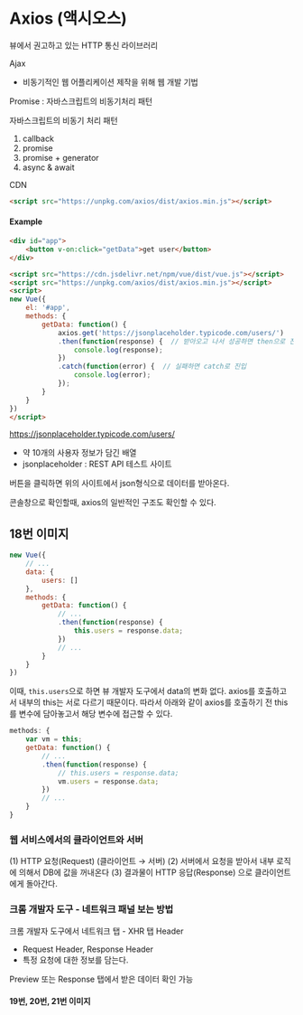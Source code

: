
# Axios (액시오스)
뷰에서 권고하고 있는 HTTP 통신 라이브러리

Ajax
- 비동기적인 웹 어플리케이션 제작을 위해 웹 개발 기법

Promise : 자바스크립트의 비동기처리 패턴

자바스크립트의 비동기 처리 패턴
1. callback
2. promise
3. promise + generator
4. async & await

CDN
```html
<script src="https://unpkg.com/axios/dist/axios.min.js"></script>
```

#### Example
```html
<div id="app">
    <button v-on:click="getData">get user</button>
</div>

<script src="https://cdn.jsdelivr.net/npm/vue/dist/vue.js"></script>
<script src="https://unpkg.com/axios/dist/axios.min.js"></script>
<script>
new Vue({
    el: '#app',
    methods: {
        getData: function() { 
            axios.get('https://jsonplaceholder.typicode.com/users/')
            .then(function(response) {  // 받아오고 나서 성공하면 then으로 진입
                console.log(response);
            })
            .catch(function(error) {  // 실패하면 catch로 진입
                console.log(error);
            });
        }
    }
})
</script>
```

<https://jsonplaceholder.typicode.com/users/>
- 약 10개의 사용자 정보가 담긴 배열
- jsonplaceholder : REST API 테스트 사이트

버튼을 클릭하면 위의 사이트에서 json형식으로 데이터를 받아온다.

콘솔창으로 확인할때, axios의 일반적인 구조도 확인할 수 있다.

## 18번 이미지

```js
new Vue({
    // ...
    data: {
        users: []
    },
    methods: {
        getData: function() { 
            // ...
            .then(function(response) {
                this.users = response.data;
            })
            // ...
        }
    }
})
```

이때, `this.users`으로 하면 뷰 개발자 도구에서 data의 변화 없다. axios를 호출하고서 내부의 this는 서로 다르기 때문이다. 따라서 아래와 같이 axios를 호출하기 전 this를 변수에 담아놓고서 해당 변수에 접근할 수 있다.

```js
methods: {
    var vm = this;
    getData: function() { 
        // ...
        .then(function(response) {
            // this.users = response.data;
            vm.users = response.data;
        })
        // ...
    }
}
```

### 웹 서비스에서의 클라이언트와 서버
(1) HTTP 요청(Request) (클라이언트 → 서버)
(2) 서버에서 요청을 받아서 내부 로직에 의해서 DB에 값을 꺼내온다
(3) 결과물이 HTTP 응답(Response) 으로 클라이언트에게 돌아간다.

### 크롬 개발자 도구 - 네트워크 패널 보는 방법
크롬 개발자 도구에서 네트워크 탭 - XHR 탭
Header 
- Request Header, Response Header
- 특정 요청에 대한 정보를 담는다.

Preview 또는 Response 탭에서 받은 데이터 확인 가능

#### 19번, 20번, 21번 이미지